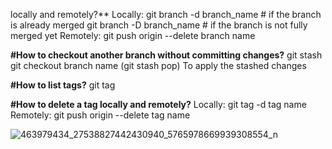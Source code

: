 locally and remotely?**
Locally:
git branch -d branch_name  # if the branch is already merged
git branch -D branch_name  # if the branch is not fully merged yet
Remotely:
git push origin --delete branch name

**#How to checkout another branch without committing changes?**
git stash
git checkout branch name
(git stash pop) To apply the stashed changes

**#How to list tags?**
git tag

**#How to delete a tag locally and remotely?**
Locally:
git tag -d tag name
Remotely: 
git push origin --delete tag name

![463979434_27538827442430940_5765978669939308554_n](https://github.com/user-attachments/assets/37a8648f-5cd2-4721-98ea-cfb5b769c9b2)
